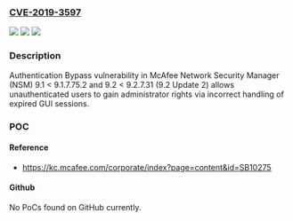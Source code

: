### [CVE-2019-3597](https://cve.mitre.org/cgi-bin/cvename.cgi?name=CVE-2019-3597)
![](https://img.shields.io/static/v1?label=Product&message=McAfee%20Network%20Security%20Manager%20(NSM)&color=blue)
![](https://img.shields.io/static/v1?label=Version&message=9.1%3C%209.1.7.75.2%20&color=brighgreen)
![](https://img.shields.io/static/v1?label=Vulnerability&message=Authentication%20Bypass%20vulnerability&color=brighgreen)

### Description

Authentication Bypass vulnerability in McAfee Network Security Manager (NSM) 9.1 < 9.1.7.75.2 and 9.2 < 9.2.7.31 (9.2 Update 2) allows unauthenticated users to gain administrator rights via incorrect handling of expired GUI sessions.

### POC

#### Reference
- https://kc.mcafee.com/corporate/index?page=content&id=SB10275

#### Github
No PoCs found on GitHub currently.


